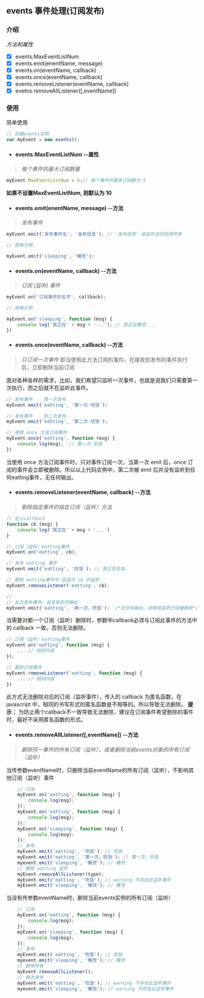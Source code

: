 ## events   **事件处理(订阅发布)**

### 介绍
*方法和属性*
* [X] events.MaxEventListNum
* [X] events.emit(enentName, message)
* [X] events.on(eventName, callback)
* [X] events.once(eventName, callback)
* [X] events.removeListener(eventName, callback)
* [X] evetns.removeAllListener([,eventName])

### 使用
简单使用
``` javascript
// 创建events实例
var myEvent = new events();
```
* #### events.MaxEventListNum  --属性
> *每个事件的最大订阅数量*
``` javascript
myEvent.MaxEventListNum = 5;// 每个事件的最多订阅数为 5
```
**如果不设置MaxEventListNum, 则默认为 10**

* #### events.emit(enentName, message) --方法
> *发布事件*
``` javascript
myEvent.emit('发布事件名', '发布信息'); // '发布信息' 给监听这的回调传参

// 简单示例

myEvent.emit('sleeping', '睡觉');
```
* #### events.on(eventName, callback) --方法
> *订阅 (监听) 事件*
``` javascript
myEvent.on('订阅事件的名字', callback);

// 简单示例

myEvent.on('sleeping', function (msg) {
    console.log('我正在' + msg + '...'); // 我正在睡觉...
})
```
* #### events.once(eventName, callback) --方法
> *只订阅一次事件*
> 即当使用此方法订阅的事件，在接收到发布的事件执行后，立即删除当前订阅

面对各种各样的需求，比如，我们希望只监听一次事件，也就是说我们只需要第一次执行，而之后就不在监听此事件。
``` javascript
// 发布事件    第一次发布
myEvent.emit('eatting', '第一次-吃饭');

// 发布事件    的二次发布
myEvent.emit('eatting', '第二次-吃饭');

// 使用 once 方法订阅事件
myEvent.once('eatting', function (msg) {
    console.log(msg);  // 第一次-吃饭
})

```
当使用 once 方法订阅事件时，只对事件订阅一次，当第一次 emit 后，once 订阅的事件会立即被删除。所以以上代码实例中，第二次被 emit 后并没有监听到任何eatting事件，无任何输出。
* #### events.removeListener(eventName, callback) --方法
> *删除指定事件的指定订阅（监听）方法*
``` javascript
// 定义callback
function cb (msg) {
    console.log('我正在' + msg + '...') 
}

// 订阅（监听）eatting事件
myEvent.on('eatting', cb);

// 发布 eatting 事件
myEvent.emit('eatting', '吃饭'); // 我正在吃饭

// 删除 eatting事件中 回调为 cb 的监听
myEvent.removeListener('eatting', cb);

//
// 此次发布事件，去没有任何输出
myEvent.emit('eatting', '再一次，吃饭');  /*无任何输出，说明该监听已经被删除*/  
```
当需要对都一个订阅（监听）删除时，参数中callback必须与订阅此事件的方法中的 callback 一致，否则无法删除。
``` javascript
// 订阅（监听）eatting事件
myEvent.on('eatting', function (msg) {
    ... // 相同内容
});

// 删除订阅事件
myEvent.removeListener('eatting', function (msg) {
    ... // 相同内容
})
```
此方式无法删除对应的订阅（监听事件），传入的 callback 为匿名函数，在 javascript 中，相同的书写形式的匿名函数是不相等的。所以导致无法删除。
**提示：** 为防止两个callback不一致导致无法删除，建议在订阅事件希望删除的事件时，最好不采用匿名函数的形式。
* #### events.removeAllListener([,eventName]) --方法
> *删除同一事件的所有订阅（监听），或者删除当前events对象的所有订阅（监听）*

当传参数eventName时，只删除当前eventName的所有订阅（监听），不影响其他订阅（监听）事件
``` javascript
    // 订阅
    myEvent.on('eatting', function (msg) {
        console.log(msg);
    });
    myEvent.on('eatting', function (msg) {
        console.log(msg);
    });
    myEvent.on('sleeping', function (msg) {
        console.log(msg);
    });
    // 发布
    myEvent.emit('eatting', '吃饭'); // 吃饭
    myEvent.emit('eatting', '第一次，吃饭'); // 第一次，吃饭
    myevent.emit('sleeping', '睡觉'); // 睡觉
    // 删除 eatting 监听
    myEvent.removeAllListener(type);
    myEvent.emit('eatting', '吃饭'); // warning 不存在此监听事件
    myEvent.emit('sleeping', '睡觉'); // 睡觉

```
当没有传参数eventName时，删除当前events实例的所有订阅（监听）
``` javascript
    // 订阅
    myEvent.on('eatting', function (msg) {
        console.log(msg);
    });
    myEvent.on('sleeping', function (msg) {
        console.log(msg);
    });
    // 发布
    myEvent.emit('eatting', '吃饭'); // 吃饭
    myevent.emit('sleeping', '睡觉'); // 睡觉
    // 删除所有
    myEvent.removeAllListener();
    // 再次发布
    myEvent.emit('eatting', '吃饭'); // warning 不存在此监听事件
    myevent.emit('sleeping', '睡觉'); // warning 不存在此监听事件
```